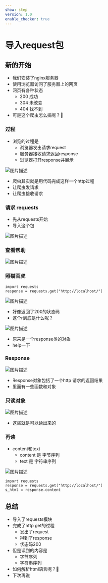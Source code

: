 ```yaml
---
show: step
version: 1.0
enable_checker: true
---
```


# 导入request包

## 新的开始

- 我们安装了nginx服务器
- 使用浏览器访问了服务器上的网页
- 网页有各种状态
	- 200 成功
	- 304 未改变
	- 404 找不到
- 可是这个爬虫怎么搞呢？🤣

### 过程
- 浏览的过程是
	- 浏览器发出请求request
	- 服务器接收请求返回response
	- 浏览器打开response并展示

![图片描述](https://doc.shiyanlou.com/courses/uid1190679-20210831-1630412050376)

- 爬虫其实就是用代码完成这样一个http过程
- 让爬虫发请求
- 让爬虫接收请求

### 请求 requests
- 先从requests开始
- 导入这个包



![图片描述](https://doc.shiyanlou.com/courses/uid1190679-20210831-1630412431769)

### 查看帮助

![图片描述](https://doc.shiyanlou.com/courses/uid1190679-20210831-1630404683669)

### 照猫画虎
```
import requests
response = requests.get("http://localhost/")
```

![图片描述](https://doc.shiyanlou.com/courses/uid1190679-20210831-1630412591560)

- 好像返回了200的状态码
- 这个r到底是什么呢？

![图片描述](https://doc.shiyanlou.com/courses/uid1190679-20210831-1630412645897)

- 原来是一个response类的对象
- help一下

### Response

![图片描述](https://doc.shiyanlou.com/courses/uid1190679-20210831-1630412922346)

- Response对象包括了一个http 请求的返回结果
- 里面有一些函数和对象

### 只读对象

![图片描述](https://doc.shiyanlou.com/courses/uid1190679-20210831-1630412969842)

- 这些就是可以读出来的

### 再读
- content和text
	- content 是 字节序列
	- text 是 字符串序列

![图片描述](https://doc.shiyanlou.com/courses/uid1190679-20210831-1630413092545)


```
import requests
response = requests.get("http://localhost/")
s_html = response.content
```
## 总结

- 导入了requests模块
- 完成了http get的过程
	- 发出了request
	- 得到了response
	- 状态码200
- 但是读到的内容是
	- 字节序列
	- 字符串序列
- 如何解析html语言呢？🤔
- 下次再说
